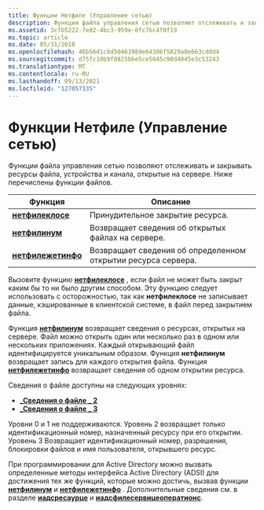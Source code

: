 ```yaml
---
title: Функции Нетфиле (Управление сетью)
description: Функции файла управления сетью позволяют отслеживать и закрывать ресурсы файла, устройства и канала, открытые на сервере. Ниже перечислены функции файлов.
ms.assetid: 3cfb5222-7e02-4bc3-959e-0fc7bc4f0f19
ms.topic: article
ms.date: 05/31/2018
ms.openlocfilehash: 46b56d1c6d50463989e64386f5829a8e663cddd4
ms.sourcegitcommit: d75fc10b9f0825bbe5ce5045c90d4045e3c53243
ms.translationtype: MT
ms.contentlocale: ru-RU
ms.lasthandoff: 09/13/2021
ms.locfileid: "127057335"
---
```

# <a name="netfile-functions-network-management"></a>Функции Нетфиле (Управление сетью)

Функции файла управления сетью позволяют отслеживать и закрывать ресурсы файла, устройства и канала, открытые на сервере. Ниже перечислены функции файлов.



| Функция                                | Описание                                                          |
|-----------------------------------------|----------------------------------------------------------------------|
| [**нетфилеклосе**](/windows/desktop/api/lmshare/nf-lmshare-netfileclose)     | Принудительное закрытие ресурса.                                          |
| [**нетфилинум**](/windows/desktop/api/lmshare/nf-lmshare-netfileenum)       | Возвращает сведения об открытых файлах на сервере.                    |
| [**нетфилежетинфо**](/windows/desktop/api/lmshare/nf-lmshare-netfilegetinfo) | Возвращает сведения об определенном открытии ресурса сервера. |



 

Вызовите функцию [**нетфилеклосе**](/windows/desktop/api/lmshare/nf-lmshare-netfileclose) , если файл не может быть закрыт каким бы то ни было другим способом. Эту функцию следует использовать с осторожностью, так как **нетфилеклосе** не записывает данные, кэшированные в клиентской системе, в файл перед закрытием файла.

Функция [**нетфилинум**](/windows/desktop/api/lmshare/nf-lmshare-netfileenum) возвращает сведения о ресурсах, открытых на сервере. Файл можно открыть один или несколько раз в одном или нескольких приложениях. Каждый открывающий файл идентифицируется уникальным образом. Функция **нетфилинум** возвращает запись для каждого открытия файла. Функция [**нетфилежетинфо**](/windows/desktop/api/lmshare/nf-lmshare-netfilegetinfo) возвращает сведения об одном открытии ресурса.

Сведения о файле доступны на следующих уровнях:

-   [**\_Сведения о файле \_ 2**](/windows/desktop/api/lmshare/ns-lmshare-file_info_2)
-   [**\_Сведения о файле \_ 3**](/windows/desktop/api/lmshare/ns-lmshare-file_info_3)

Уровни 0 и 1 не поддерживаются. Уровень 2 возвращает только идентификационный номер, назначенный ресурсу при его открытии. Уровень 3 Возвращает идентификационный номер, разрешения, блокировки файлов и имя пользователя, открывшего ресурс.

При программировании для Active Directory можно вызвать определенные методы интерфейса Active Directory (ADSI) для достижения тех же функций, которые можно достичь, вызвав функции [**нетфилинум**](/windows/desktop/api/lmshare/nf-lmshare-netfileenum) и [**нетфилежетинфо**](/windows/desktop/api/lmshare/nf-lmshare-netfilegetinfo) . Дополнительные сведения см. в разделе [**иадсресаурце**](/windows/desktop/api/iads/nn-iads-iadsresource) и [**иадсфилесервицеоператионс**](/windows/desktop/api/iads/nn-iads-iadsfileserviceoperations).

 

 
